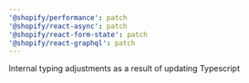```yaml
---
'@shopify/performance': patch
'@shopify/react-async': patch
'@shopify/react-form-state': patch
'@shopify/react-graphql': patch
---
```


Internal typing adjustments as a result of updating Typescript
